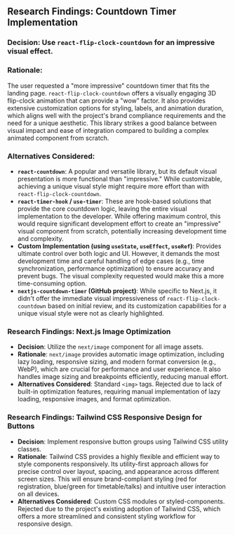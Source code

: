 ## Research Findings: Countdown Timer Implementation

### Decision: Use `react-flip-clock-countdown` for an impressive visual effect.

### Rationale:

The user requested a "more impressive" countdown timer that fits the landing page. `react-flip-clock-countdown` offers a visually engaging 3D flip-clock animation that can provide a "wow" factor. It also provides extensive customization options for styling, labels, and animation duration, which aligns well with the project's brand compliance requirements and the need for a unique aesthetic. This library strikes a good balance between visual impact and ease of integration compared to building a complex animated component from scratch.

### Alternatives Considered:

- **`react-countdown`**: A popular and versatile library, but its default visual presentation is more functional than "impressive." While customizable, achieving a unique visual style might require more effort than with `react-flip-clock-countdown`.
- **`react-timer-hook` / `use-timer`**: These are hook-based solutions that provide the core countdown logic, leaving the entire visual implementation to the developer. While offering maximum control, this would require significant development effort to create an "impressive" visual component from scratch, potentially increasing development time and complexity.
- **Custom Implementation (using `useState`, `useEffect`, `useRef`)**: Provides ultimate control over both logic and UI. However, it demands the most development time and careful handling of edge cases (e.g., time synchronization, performance optimization) to ensure accuracy and prevent bugs. The visual complexity requested would make this a more time-consuming option.
- **`nextjs-countdown-timer` (GitHub project)**: While specific to Next.js, it didn't offer the immediate visual impressiveness of `react-flip-clock-countdown` based on initial review, and its customization capabilities for a unique visual style were not as clearly highlighted.

### Research Findings: Next.js Image Optimization

- **Decision**: Utilize the `next/image` component for all image assets.
- **Rationale**: `next/image` provides automatic image optimization, including lazy loading, responsive sizing, and modern format conversion (e.g., WebP), which are crucial for performance and user experience. It also handles image sizing and breakpoints efficiently, reducing manual effort.
- **Alternatives Considered**: Standard `<img>` tags. Rejected due to lack of built-in optimization features, requiring manual implementation of lazy loading, responsive images, and format optimization.

### Research Findings: Tailwind CSS Responsive Design for Buttons

- **Decision**: Implement responsive button groups using Tailwind CSS utility classes.
- **Rationale**: Tailwind CSS provides a highly flexible and efficient way to style components responsively. Its utility-first approach allows for precise control over layout, spacing, and appearance across different screen sizes. This will ensure brand-compliant styling (red for registration, blue/green for timetable/talks) and intuitive user interaction on all devices.
- **Alternatives Considered**: Custom CSS modules or styled-components. Rejected due to the project's existing adoption of Tailwind CSS, which offers a more streamlined and consistent styling workflow for responsive design.
